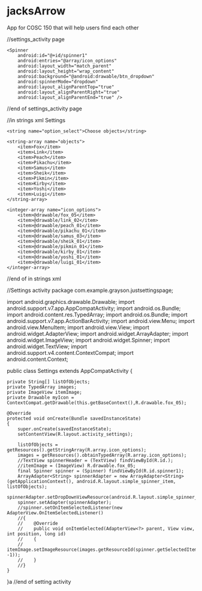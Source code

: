 # jacksArrow
App for COSC 150 that will help users find each other

//settings_activity page
<?xml version="1.0" encoding="utf-8"?>
<RelativeLayout xmlns:android="http://schemas.android.com/apk/res/android"
    xmlns:tools="http://schemas.android.com/tools"
    android:id="@+id/activity_settings"
    android:layout_width="match_parent"
    android:layout_height="match_parent"
    android:paddingBottom="@dimen/activity_vertical_margin"
    android:paddingLeft="@dimen/activity_horizontal_margin"
    android:paddingRight="@dimen/activity_horizontal_margin"
    android:paddingTop="@dimen/activity_vertical_margin"
    android:background="@color/colorPrimaryDark"
    tools:context="com.example.grayson.justsettingspage.Settings">


    <Spinner
        android:id="@+id/spinner1"
        android:entries="@array/icon_options"
        android:layout_width="match_parent"
        android:layout_height="wrap_content"
        android:background="@android:drawable/btn_dropdown"
        android:spinnerMode="dropdown"
        android:layout_alignParentTop="true"
        android:layout_alignParentRight="true"
        android:layout_alignParentEnd="true" />
    
</RelativeLayout>
//end of settings_activity page

//in strings xml
<resources>
    <string name="app_name">Settings</string>

    <string name="option_select">Choose objects</string>

    <string-array name="objects">
        <item>Fox</item>
        <item>Link</item>
        <item>Peach</item>
        <item>Pikachu</item>
        <item>Samus</item>
        <item>Sheik</item>
        <item>Pikmin</item>
        <item>Kirby</item>
        <item>Yoshi</item>
        <item>Luigi</item>
    </string-array>

    <integer-array name="icon_options">
        <item>@drawable/fox_05</item>
        <item>@drawable/link_02</item>
        <item>@drawable/peach_01</item>
        <item>@drawable/pikachu_01</item>
        <item>@drawable/samus_03</item>
        <item>@drawable/sheik_01</item>
        <item>@drawable/pikmin_01</item>
        <item>@drawable/kirby_01</item>
        <item>@drawable/yoshi_01</item>
        <item>@drawable/luigi_01</item>
    </integer-array>

</resources>
//end of in strings xml

//Settings activity
package com.example.grayson.justsettingspage;

import android.graphics.drawable.Drawable;
import android.support.v7.app.AppCompatActivity;
import android.os.Bundle;
import android.content.res.TypedArray;
import android.os.Bundle;
import android.support.v7.app.ActionBarActivity;
import android.view.Menu;
import android.view.MenuItem;
import android.view.View;
import android.widget.AdapterView;
import android.widget.ArrayAdapter;
import android.widget.ImageView;
import android.widget.Spinner;
import android.widget.TextView;
import android.support.v4.content.ContextCompat;
import android.content.Context;

public class Settings extends AppCompatActivity
{

    private String[] listOfObjects;
    private TypedArray images;
    private ImageView itemImage;
    private Drawable myIcon = ContextCompat.getDrawable(this.getBaseContext(),R.drawable.fox_05);

    @Override
    protected void onCreate(Bundle savedInstanceState)
    {
        super.onCreate(savedInstanceState);
        setContentView(R.layout.activity_settings);

        listOfObjects = getResources().getStringArray(R.array.icon_options);
        images = getResources().obtainTypedArray(R.array.icon_options);
        //TextView spinnerHeader = (TextView) findViewById(R.id.);
        //itemImage = (ImageView) R.drawable.fox_05;
        final Spinner spinner = (Spinner) findViewById(R.id.spinner1);
        ArrayAdapter<String> spinnerAdapter = new ArrayAdapter<String>(getApplicationContext(), android.R.layout.simple_spinner_item, listOfObjects);
        spinnerAdapter.setDropDownViewResource(android.R.layout.simple_spinner_dropdown_item);
        spinner.setAdapter(spinnerAdapter);
        //spinner.setOnItemSelectedListener(new AdapterView.OnItemSelectedListener()
        //{
        //    @Override
        //    public void onItemSelected(AdapterView<?> parent, View view, int position, long id)
        //    {
        //        itemImage.setImageResource(images.getResourceId(spinner.getSelectedItemPosition(), -1));
        //    }
        //}
    }
}a
//end of setting activity
